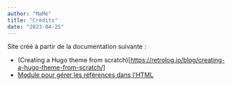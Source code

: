 ```yaml
---
author: "MaMe"
title: "Crédits"
date: "2023-04-25"
---
```


Site créé à partir de la documentation suivante : 

- (Creating a Hugo theme from scratch)[https://retrolog.io/blog/creating-a-hugo-theme-from-scratch/]
- [Module pour gérer les références dans l'HTML](https://github.com/loup-brun/hugo-cite)